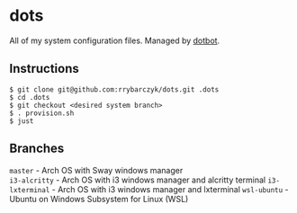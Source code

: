 # dots
All of my system configuration files. Managed by [dotbot](https://github.com/anishathalye/dotbot).

## Instructions
```
$ git clone git@github.com:rrybarczyk/dots.git .dots
$ cd .dots
$ git checkout <desired system branch>
$ . provision.sh
$ just
```

## Branches
`master`        - Arch OS with Sway windows manager  
`i3-alcritty`   - Arch OS with i3 windows manager and alcritty terminal
`i3-lxterminal` - Arch OS with i3 windows manager and lxterminal 
`wsl-ubuntu`    - Ubuntu on Windows Subsystem for Linux (WSL)  
